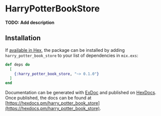 # HarryPotterBookStore

**TODO: Add description**

## Installation

If [available in Hex](https://hex.pm/docs/publish), the package can be installed
by adding `harry_potter_book_store` to your list of dependencies in `mix.exs`:

```elixir
def deps do
  [
    {:harry_potter_book_store, "~> 0.1.0"}
  ]
end
```

Documentation can be generated with [ExDoc](https://github.com/elixir-lang/ex_doc)
and published on [HexDocs](https://hexdocs.pm). Once published, the docs can
be found at [https://hexdocs.pm/harry_potter_book_store](https://hexdocs.pm/harry_potter_book_store).

